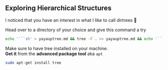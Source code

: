 
## Exploring Hierarchical Structures
I noticed that you have an interest in what I like to call dirtrees 🌲

Head over to a directory of your choice and give this command a try
```sh
echo '```sh' > yayauptree.md && tree -F . >> yayauptree.md && echo '```' >> yayauptree.md
```



Make sure to have tree installed on your machine. <br>
**Get it** from the **advanced package tool** aka `apt`
```sh
sudo apt-get install tree
```
